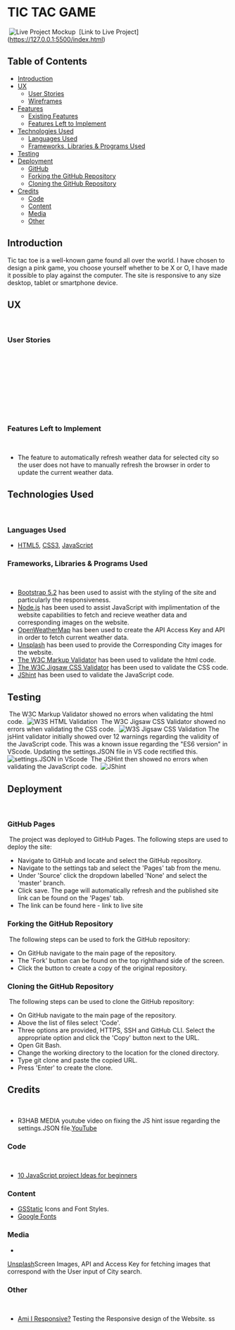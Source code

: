 # **TIC TAC GAME**
​
![Live Project Mockup](assets/images/ami-i-respnsive.png)
​
[Link to Live Project] (https://127.0.0.1:5500/index.html)
​
## Table of Contents
- [Introduction](#introduction)
- [UX](#ux)
  - [User Stories](#user-stories)
  - [Wireframes](#wireframes)
- [Features](#features)
  - [Existing Features](#existing-features)
  - [Features Left to Implement](#features-left-to-implement)
- [Technologies Used](#technologies-used)
  - [Languages Used](#languages-used)
  - [Frameworks, Libraries & Programs Used](#frameworks-libraries--programs-used)
- [Testing](#testing)
- [Deployment](#deployment)
  - [GitHub](#github-pages)
  - [Forking the GitHub Repository](#forking-the-github-repository)
  - [Cloning the GitHub Repository](#cloning-the-github-repository)
- [Credits](#credits)
  - [Code](#code)
  - [Content](#content)
  - [Media](#media)
  - [Other](#other)
​
## Introduction
Tic tac toe is a well-known game found all over the world. I have chosen to design a pink game, you choose yourself whether to be X or O, I have made it possible to play against the computer. The site is responsive to any size desktop, tablet or smartphone device. 
​
 

## UX
​
### User Stories
​

​
​
​

​


​

​
### Features Left to Implement
​
* The feature to automatically refresh weather data for selected city so the user does not have to manually refresh the browser in order to update the current weather data. 
​
## Technologies Used
​
### Languages Used
* [HTML5](https://en.wikipedia.org/wiki/HTML5), [CSS3](https://en.wikipedia.org/wiki/CSS), [JavaScript](https://en.wikipedia.org/wiki/JavaScript)
​
### Frameworks, Libraries & Programs Used
​
* [Bootstrap 5.2](https://getbootstrap.com/docs/5.2/getting-started/introduction/) has been used to assist with the styling of the site and particularly the responsiveness.
* [Node.js](https://nodejs.org/en/) has been used to assist JavaScript with implimentation of the website capabilities to fetch and recieve weather data and corresponding images on the website. 
* [OpenWeatherMap](https://openweathermap.org/guide) has been used to create the API Access Key and API in order to fetch current weather data.
* [Unsplash](https://unsplash.com/documentation#list-collections) has been used to provide the Corresponding City images for the website. 
* [The W3C Markup Validator](https://validator.w3.org/#validate_by_input) has been used to validate the html code.
* [The W3C Jigsaw CSS Validator](https://jigsaw.w3.org/css-validator/) has been used to validate the CSS code. 
* [JShint](https://jshint.com/) has been used to validate the JavaScript code.
​
## Testing
​
The W3C Markup Validator showed no errors when validating the html code. 
​
![W3S HTML Validation](assets/images/html-validate.png)
​
The W3C Jigsaw CSS Validator showed no errors when validating the CSS code.
​
![W3S Jigsaw CSS Validation](assets/images/js-validate.png)
​
The jsHint validator initially showed over 12 warnings regarding the validity of the JavaScript code. This was a known issue regarding the "ES6 version" in VScode. Updating the settings.JSON file in VS code rectified this. 
​
![settings.JSON in VScode](assets/images/fix-jshint-json.png)
​
The JSHint then showed no errors when validating the JavaScript code. 
​
![JShint](assets/images/js-validate.png)
​
​
## Deployment
​
### GitHub Pages
​
The project was deployed to GitHub Pages. The following steps are used to deploy the site:
* Navigate to GitHub and locate and select the GitHub repository.
* Navigate to the settings tab and select the 'Pages' tab from the menu.
* Under 'Source' click the dropdown labelled 'None' and select the 'master' branch.
* Click save. The page will automatically refresh and the published site link can be found on the 'Pages' tab.
* The link can be found here - link to live site
​
### Forking the GitHub Repository
​
The following steps can be used to fork the GitHub repository:
* On GitHub navigate to the main page of the repository.
* The 'Fork' button can be found on the top righthand side of the screen.
* Click the button to create a copy of the original repository.
​
### Cloning the GitHub Repository
​
The following steps can be used to clone the GitHub repository:
* On GitHub navigate to the main page of the repository.
* Above the list of files select 'Code'.
* Three options are provided, HTTPS, SSH and GitHub CLI. Select the appropriate option and click the 'Copy' button next to the URL.
* Open Git Bash.
* Change the working directory to the location for the cloned directory.
* Type git clone and paste the copied URL.
* Press 'Enter' to create the clone.
​
## Credits
​
* R3HAB MEDIA youtube video on fixing the JS hint issue regarding the settings.JSON file.[YouTube](https://www.youtube.com/watch?v=QDzeU1FUZRk)
​
### Code
​
* [10 JavaScript project Ideas for beginners](https://www.makeuseof.com/javascript-beginner-project-ideas/)
​
### Content
* [GSStatic](https://fonts.gstatic.com) Icons and Font Styles.
* [Google Fonts](https://fonts.googleapis.com/css2?family=Open+Sans&display=swap)
​
### Media
* 
 [Unsplash](https://unsplash.com/documentation#list-collections)Screen Images, API and Access Key for fetching images that correspond with the User input of City search.
### Other
​
* [Ami I Responsive?](https://ui.dev/amiresponsive) Testing the Responsive design of the Website. ss
